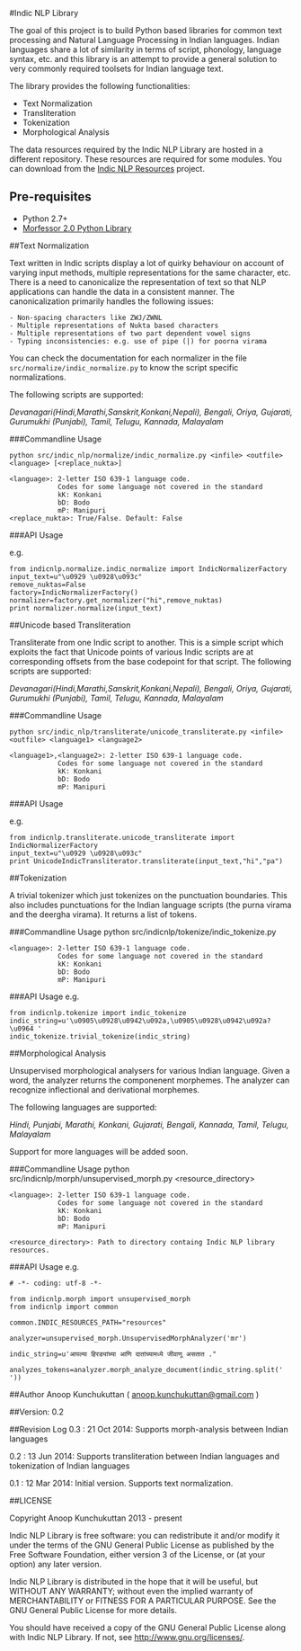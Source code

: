#Indic NLP Library

The goal of this project is to build Python based libraries for common text processing and Natural Language Processing in Indian languages. Indian languages share a lot of similarity in terms of script, phonology, language syntax, etc. and this library is an attempt to provide a general solution to very commonly required toolsets for Indian language text. 

The library provides the following functionalities: 

- Text Normalization
- Transliteration
- Tokenization
- Morphological Analysis

The data resources required by the Indic NLP Library are hosted in a different repository. These resources are required for some modules. You can download from the [Indic NLP Resources](https://github.com/anoopkunchukuttan/indic_nlp_resources) project.

## Pre-requisites

- Python 2.7+
- [Morfessor 2.0 Python Library](http://www.cis.hut.fi/projects/morpho/morfessor2.shtml)

##Text Normalization

Text written in Indic scripts display a lot of quirky behaviour on account of varying input methods, multiple representations for the same character, etc. 
There is a need to canonicalize the representation of text so that NLP applications can handle the data in a consistent manner. The canonicalization primarily handles the following issues: 

    - Non-spacing characters like ZWJ/ZWNL
    - Multiple representations of Nukta based characters 
    - Multiple representations of two part dependent vowel signs
    - Typing inconsistencies: e.g. use of pipe (|) for poorna virama

You can check the documentation for each normalizer in the file 
`src/normalize/indic_normalize.py` to know the script specific normalizations.    

The following scripts are supported:

_Devanagari(Hindi,Marathi,Sanskrit,Konkani,Nepali), Bengali, Oriya, Gujarati, Gurumukhi (Punjabi), Tamil, Telugu, Kannada, Malayalam_

###Commandline Usage

    python src/indic_nlp/normalize/indic_normalize.py <infile> <outfile> <language> [<replace_nukta>]
    
    <language>: 2-letter ISO 639-1 language code. 
                Codes for some language not covered in the standard
                kK: Konkani
                bD: Bodo
                mP: Manipuri
    <replace_nukta>: True/False. Default: False                

###API Usage

e.g.

    from indicnlp.normalize.indic_normalize import IndicNormalizerFactory
    input_text=u"\u0929 \u0928\u093c"
    remove_nuktas=False
    factory=IndicNormalizerFactory()
    normalizer=factory.get_normalizer("hi",remove_nuktas)
    print normalizer.normalize(input_text)

##Unicode based Transliteration 

Transliterate from one Indic script to another. This is a simple script which exploits the fact that Unicode points of various Indic scripts are at
corresponding offsets from the base codepoint for that script. The following scripts are supported:

_Devanagari(Hindi,Marathi,Sanskrit,Konkani,Nepali), Bengali, Oriya, Gujarati, Gurumukhi (Punjabi), Tamil, Telugu, Kannada, Malayalam_

###Commandline Usage

    python src/indic_nlp/transliterate/unicode_transliterate.py <infile> <outfile> <language1> <language2>
    
    <language1>,<language2>: 2-letter ISO 639-1 language code. 
                Codes for some language not covered in the standard
                kK: Konkani
                bD: Bodo
                mP: Manipuri

###API Usage

e.g.

    from indicnlp.transliterate.unicode_transliterate import IndicNormalizerFactory
    input_text=u"\u0929 \u0928\u093c"
    print UnicodeIndicTransliterator.transliterate(input_text,"hi","pa")

##Tokenization 

A trivial tokenizer which just tokenizes on the punctuation boundaries. This also includes punctuations for the Indian language scripts (the purna virama and the deergha virama). It returns a list of tokens.   

###Commandline Usage
    python src/indicnlp/tokenize/indic_tokenize.py <infile> <outfile> <language> 
    
    <language>: 2-letter ISO 639-1 language code. 
                Codes for some language not covered in the standard
                kK: Konkani
                bD: Bodo
                mP: Manipuri

###API Usage
e.g.

    from indicnlp.tokenize import indic_tokenize  
    indic_string=u'\u0905\u0928\u0942\u092a,\u0905\u0928\u0942\u092a?\u0964 '
    indic_tokenize.trivial_tokenize(indic_string)

##Morphological Analysis

Unsupervised morphological analysers for various Indian language. Given a word, the analyzer returns the componenent morphemes. 
The analyzer can recognize inflectional and derivational morphemes. 

The following languages are supported:

_Hindi, Punjabi, Marathi, Konkani, Gujarati, Bengali, Kannada, Tamil, Telugu, Malayalam_

Support for more languages will be added soon.

###Commandline Usage
    python src/indicnlp/morph/unsupervised_morph.py <infile> <outfile> <language> <resource_directory>
    
    <language>: 2-letter ISO 639-1 language code. 
                Codes for some language not covered in the standard
                kK: Konkani
                bD: Bodo
                mP: Manipuri

    <resource_directory>: Path to directory containg Indic NLP library resources. 

###API Usage
e.g.

    # -*- coding: utf-8 -*-

    from indicnlp.morph import unsupervised_morph 
    from indicnlp import common

    common.INDIC_RESOURCES_PATH="resources"

    analyzer=unsupervised_morph.UnsupervisedMorphAnalyzer('mr')

    indic_string=u'आपल्या हिरड्यांच्या आणि दातांच्यामध्ये जीवाणू असतात ."

    analyzes_tokens=analyzer.morph_analyze_document(indic_string.split(' '))

##Author
Anoop Kunchukuttan ( anoop.kunchukuttan@gmail.com )

##Version: 0.2

##Revision Log
0.3 : 21 Oct 2014: Supports morph-analysis between Indian languages

0.2 : 13 Jun 2014: Supports transliteration between Indian languages and tokenization of Indian languages 

0.1 : 12 Mar 2014: Initial version. Supports text normalization.

##LICENSE

Copyright Anoop Kunchukuttan 2013 - present
 
Indic NLP Library is free software: you can redistribute it and/or modify
it under the terms of the GNU General Public License as published by
the Free Software Foundation, either version 3 of the License, or
(at your option) any later version.

Indic NLP Library is distributed in the hope that it will be useful, 
but WITHOUT ANY WARRANTY; without even the implied warranty of 
MERCHANTABILITY or FITNESS FOR A PARTICULAR PURPOSE.  See the 
GNU General Public License for more details. 

You should have received a copy of the GNU General Public License 
along with Indic NLP Library.  If not, see <http://www.gnu.org/licenses/>.

